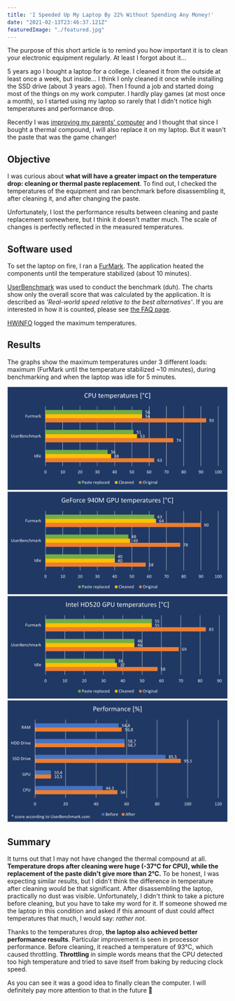 ```yaml
---
title: 'I Speeded Up My Laptop By 22% Without Spending Any Money!'
date: "2021-02-13T23:46:37.121Z"
featuredImage: "./featured.jpg"
---
```

[HWiNFO]: https://www.hwinfo.com/
[FurMark]: https://geeks3d.com/furmark/
[UserBenchmark]: https://www.userbenchmark.com/
[UserBenchmark-FAQ]: https://www.userbenchmark.com/Faq/What-is-UBM-Effective-Speed/95
[making-the-best-of-an-old-crappy-computer]: /making-the-best-of-an-old-crappy-computer

The purpose of this short article is to remind you how important it is to clean your electronic equipment regularly. At least I forgot about it...

5 years ago I bought a laptop for a college. I cleaned it from the outside at least once a week, but inside... I think I only cleaned it once while installing the SSD drive (about 3 years ago). Then I found a job and started doing most of the things on my work computer. I hardly play games (at most once a month), so I started using my laptop so rarely that I didn't notice high temperatures and performance drop.

Recently I was [improving my parents' computer][making-the-best-of-an-old-crappy-computer] and I thought that since I bought a thermal compound, I will also replace it on my laptop. But it wasn't the paste that was the game changer!

## Objective

I was curious about **what will have a greater impact on the temperature drop: cleaning or thermal paste replacement**. To find out, I checked the temperatures of the equipment and ran benchmark before disassembling it, after cleaning it, and after changing the paste. 

Unfortunately, I lost the performance results between cleaning and paste replacement somewhere, but I think it doesn't matter much. The scale of changes is perfectly reflected in the measured temperatures.

## Software used

To set the laptop on fire, I ran a [FurMark]. The application heated the components until the temperature stabilized (about 10 minutes). 

[UserBenchmark] was used to conduct the benchmark (duh). The charts show only the overall score that was calculated by the application. It is described as _'Real-world speed relative to the best alternatives'_. If you are interested in how it is counted, please see [the FAQ page][UserBenchmark-FAQ].

[HWiNFO] logged the maximum temperatures.

## Results

The graphs show the maximum temperatures under 3 different loads: maximum (FurMark until the temperature stabilized ~10 minutes), during benchmarking and when the laptop was idle for 5 minutes.

![CPU temperatures chart](images/cpu_temp.png "Open image")
![GeForce 940M GPU temperatures chart](images/940m_temp.png "Open image")
![HD520 GPU temperatures chart](images/hd520_temp.png "Open image")
![Performance chart](images/performance.png "Open image")

## Summary

It turns out that I may not have changed the thermal compound at all. **Temperature drops after cleaning were huge (-37°C for CPU), while the replacement of the paste didn't give more than 2°C.** To be honest, I was expecting similar results, but I didn't think the difference in temperature after cleaning would be that significant. After disassembling the laptop, practically no dust was visible. Unfortunately, I didn't think to take a picture before cleaning, but you have to take my word for it. If someone showed me the laptop in this condition and asked if this amount of dust could affect temperatures that much, I would say: _rather not_.

Thanks to the temperatures drop, **the laptop also achieved better performance results**. Particular improvement is seen in processor performance. Before cleaning, it reached a temperature of 93°C, which caused throttling. **Throttling** in simple words means that the CPU detected too high temperature and tried to save itself from baking by reducing clock speed.

As you can see it was a good idea to finally clean the computer. I will definitely pay more attention to that in the future 🙂